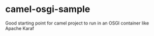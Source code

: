 # camel-osgi-sample
Good starting point for camel project to run in an OSGI container like Apache Karaf 
